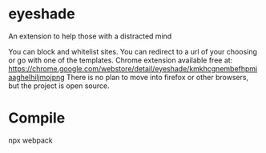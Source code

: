 # eyeshade

An extension to help those with a distracted mind

You can block and whitelist sites. You can redirect to a url of your choosing or go with one of the templates.
Chrome extension available free at: https://chrome.google.com/webstore/detail/eyeshade/kmkhcgnembefhpmiaaghelhiljmojpng
There is no plan to move into firefox or other browsers, but the project is open source.

# Compile

npx webpack
